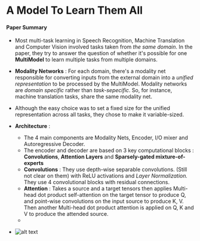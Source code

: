 # A Model To Learn Them All

#### Paper Summary

* Most multi-task learning in Speech Recognition, Machine Translation and Computer Vision involved tasks taken from *the same domain*. In the paper, they try to answer the question of whether it's possible for one **MultiModel** to learn multiple tasks from multiple domains.

* **Modality Networks** : For each domain, there's a modality net responsible for converting inputs from the external domain into a *unified representation* to be processed by the MultiModel. Modality networks are *domain specific* rather than *task-sepecific*. So, for instance, machine translation tasks, share the same modality net.

* Although the easy choice was to set a fixed size for the unified representation across all tasks, they chose to make it variable-sized.
* **Architecture** : 
    * The 4 main components are Modality Nets, Encoder, I/O mixer and Autoregressive Decoder. 
    * The encoder and decoder are based on 3 key computational blocks : **Convolutions**, **Attention Layers** and **Sparsely-gated mixture-of-experts**  
    * **Convolutions** : They use depth-wise separable convolutions. (Still not clear on them) with ReLU activations and *Layer Normalization.* They use 4 convolutional blocks with residual connections.
    *  **Attention** : Takes a source and a target tensors then applies Multi-head dot product self-attention on the target tensor to produce Q, and point-wise convolutions on the input source to produce K, V. Then another Multi-head dot product attention is applied on Q, K and V to produce the attended source.
    *

* ![alt text](https://adriancolyer.files.wordpress.com/2018/01/one-model-fig-2.jpeg?w=640)
